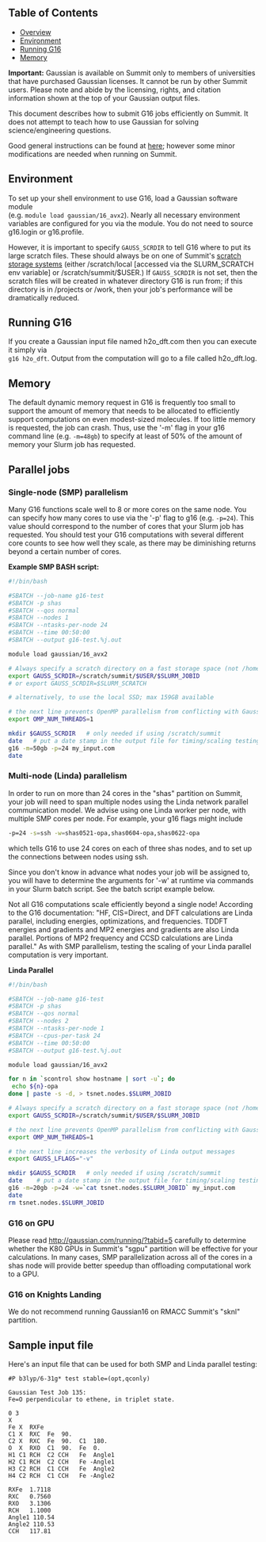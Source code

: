 ## Table of Contents

- [Overview](#overview)
- [Environment](#environment)
- [Running G16](#running-=g16)
- [Memory](#memory)


__Important:__ Gaussian is available on Summit only to members of universities that have purchased Gaussian licenses.  It cannot be run by other Summit users.  Please note and abide by the licensing, rights, and citation information shown at the top of your Gaussian output files.

This document describes how to submit G16 jobs efficiently on Summit. It does not attempt to teach how to use Gaussian for solving science/engineering questions.

Good general instructions can be found at [here](http://gaussian.com/running/); however some minor modifications are needed when running on Summit.

## Environment

To set up your shell environment to use G16, load a Gaussian software module  
(e.g. `module load gaussian/16_avx2`). Nearly all necessary environment variables are configured for you via the module.  You do not need to source g16.login or g16.profile.

However, it is important to specify `GAUSS_SCRDIR` to tell G16 where to put its large scratch files.  These should always be on one of Summit's [scratch storage systems](https://rc.colorado.edu/support/user-guide/storage.html) (either /scratch/local [accessed via the SLURM_SCRATCH env variable] or /scratch/summit/$USER.)  If `GAUSS_SCRDIR` is not set, then the scratch files will be created in whatever directory G16 is run from; if this directory is in /projects or /work, then your job's performance will be dramatically reduced.

## Running G16

If you create a Gaussian input file named h2o_dft.com then you can execute it simply via  
`g16 h2o_dft`.  Output from the computation will go to a file called h2o_dft.log.

## Memory

The default dynamic memory request in G16 is frequently too small to support the amount of memory that needs to be allocated to efficiently support computations on even modest-sized molecules.  If too little memory is requested, the job can crash. Thus, use the '-m' flag in your g16 command line (e.g. `-m=48gb`) to specify at least of 50% of the amount of memory your Slurm job has requested.

## Parallel jobs

### Single-node (SMP) parallelism

Many G16 functions scale well to 8 or more cores on the same node.  You can specify how many cores to use via the '-p' flag to g16 (e.g. `-p=24`).  This value should correspond to the number of cores that your Slurm job has requested.  You should test your G16 computations with several different core counts to see how well they scale, as there may be diminishing returns beyond a certain number of cores.

__Example SMP BASH script:__

```bash
#!/bin/bash

#SBATCH --job-name g16-test
#SBATCH -p shas
#SBATCH --qos normal
#SBATCH --nodes 1
#SBATCH --ntasks-per-node 24
#SBATCH --time 00:50:00
#SBATCH --output g16-test.%j.out

module load gaussian/16_avx2

# Always specify a scratch directory on a fast storage space (not /home or /projects!)
export GAUSS_SCRDIR=/scratch/summit/$USER/$SLURM_JOBID
# or export GAUSS_SCRDIR=$SLURM_SCRATCH  

# alternatively, to use the local SSD; max 159GB available

# the next line prevents OpenMP parallelism from conflicting with Gaussian's internal SMP parallelization
export OMP_NUM_THREADS=1  

mkdir $GAUSS_SCRDIR   # only needed if using /scratch/summit
date   # put a date stamp in the output file for timing/scaling testing if desired
g16 -m=50gb -p=24 my_input.com 
date
```


### Multi-node (Linda) parallelism

In order to run on more than 24 cores in the "shas" partition on Summit, your job will need to span multiple nodes using the Linda network parallel communication model.  We advise using one Linda worker per node, with multiple SMP cores per node.  For example, your g16 flags might include

```bash
-p=24 -s=ssh -w=shas0521-opa,shas0604-opa,shas0622-opa
```
which tells G16 to use 24 cores on each of three shas nodes, and to set up the connections between nodes using ssh.

Since you don't know in advance what nodes your job will be assigned to, you will have to determine the arguments for '-w' at runtime via commands in your Slurm batch script.  See the batch script example below.  

Not all G16 computations scale efficiently beyond a single node!  According to the G16 documentation: "HF, CIS=Direct, and DFT calculations are Linda parallel, including energies, optimizations, and frequencies. TDDFT energies and gradients and MP2 energies and gradients are also Linda parallel. Portions of MP2 frequency and CCSD calculations are Linda parallel."  As with SMP parallelism, testing the scaling of your Linda parallel computation is very important.

__Linda Parallel__

```bash
#!/bin/bash

#SBATCH --job-name g16-test
#SBATCH -p shas
#SBATCH --qos normal
#SBATCH --nodes 2
#SBATCH --ntasks-per-node 1
#SBATCH --cpus-per-task 24
#SBATCH --time 00:50:00
#SBATCH --output g16-test.%j.out

module load gaussian/16_avx2

for n in `scontrol show hostname | sort -u`; do
 echo ${n}-opa
done | paste -s -d, > tsnet.nodes.$SLURM_JOBID

# Always specify a scratch directory on a fast storage space (not /home or /projects!)
export GAUSS_SCRDIR=/scratch/summit/$USER/$SLURM_JOBID

# the next line prevents OpenMP parallelism from conflicting with Gaussian's internal parallelization
export OMP_NUM_THREADS=1

# the next line increases the verbosity of Linda output messages
export GAUSS_LFLAGS="-v"

mkdir $GAUSS_SCRDIR   # only needed if using /scratch/summit
date    # put a date stamp in the output file for timing/scaling testing
g16 -m=20gb -p=24 -w=`cat tsnet.nodes.$SLURM_JOBID` my_input.com 
date
rm tsnet.nodes.$SLURM_JOBID
```

### G16 on GPU
Please read http://gaussian.com/running/?tabid=5 carefully to determine whether the K80 GPUs in Summit's "sgpu" partition will be effective for your calculations.  In many cases, SMP parallelization across all of the cores in a shas node will provide better speedup than offloading computational work to a GPU.

### G16 on Knights Landing
We do not recommend running Gaussian16 on RMACC Summit's "sknl" partition.

## Sample input file

Here's an input file that can be used for both SMP and Linda parallel testing:

```
#P b3lyp/6-31g* test stable=(opt,qconly)

Gaussian Test Job 135:
Fe=O perpendicular to ethene, in triplet state.
	 
0 3
X
Fe X  RXFe
C1 X  RXC  Fe  90.
C2 X  RXC  Fe  90.  C1  180.
O  X  RXO  C1  90.  Fe	0.
H1 C1 RCH  C2 CCH   Fe  Angle1
H2 C1 RCH  C2 CCH   Fe -Angle1
H3 C2 RCH  C1 CCH   Fe  Angle2
H4 C2 RCH  C1 CCH   Fe -Angle2
	 
RXFe  1.7118
RXC   0.7560
RXO   3.1306
RCH   1.1000
Angle1 110.54
Angle2 110.53
CCH   117.81
```